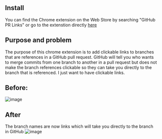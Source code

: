## Install
You can find the Chrome extension on the Web Store by searching "GitHub PR Links" or go to the extenstion directly [here](https://chrome.google.com/webstore/detail/github-pr-links/cmgnbinjkbbijffcfebgohmopnffdidg?utm_source=chrome-ntp-icon)

## Purpose and problem
The purpose of this chrome extension is to add clickable links to branches that are references in a GitHub pull request. GitHub will tell you who wants to merge commits from one branch to another in a pull request but does not make the branch references clickable so they can take you directly to the branch that is referenced. I just want to have clickable links.

## Before:
![image](https://user-images.githubusercontent.com/11580217/36627555-4f141702-18f9-11e8-9455-dc4d23e1e5f8.png)

## After
The branch names are now links which will take you directly to the branch in GitHub
![image](https://user-images.githubusercontent.com/11580217/36627685-2e43b652-18fb-11e8-902d-ee06d94fb44e.png)
